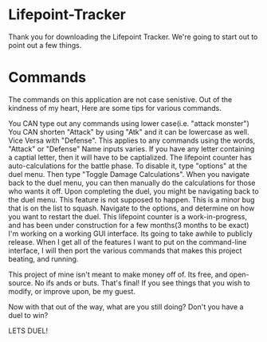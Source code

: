 # Lifepoint-Tracker

Thank you for downloading the Lifepoint Tracker. We're going to start out to point out a few things.

Commands
=========

  The commands on this application are not case senistive. Out of the kindness of my heart, Here are some tips for various commands.
  
  You CAN type out any commands using lower case(i.e. "attack monster")
  You CAN shorten "Attack" by using "Atk" and it can be lowercase as well. Vice Versa with "Defense". This applies to any commands using the words, "Attack" or "Defense"
  Name inputs varies. If you have any letter containing a captial letter, then it will have to be captialized.
  The lifepoint counter has auto-calculations for the battle phase. To disable it, type "options" at the duel menu. Then type "Toggle Damage Calculations". When you navigate back to the duel menu, you can then manually do the calculations for those who wants it off.
  Upon completing the duel, you might be navigating back to the duel menu. This feature is not supposed to happen. This is a minor bug that is on the list to squash. Navigate to the options, and determine on how you want to restart the duel.
  This lifepoint counter is a work-in-progress, and has been under construction for a few months(3 months to be exact)
  I'm working on a working GUI interface. Its going to take awhile to publicly release. When I get all of the features I want to put on the command-line interface, I will then port the various commands that makes this project beating, and running.

This project of mine isn't meant to make money off of. Its free, and open-source. No ifs ands or buts. That's final! If you see things that you wish to modify, or improve upon, be my guest. 

Now with that out of the way, what are you still doing? Don't you have a duel to win?

LETS DUEL!

